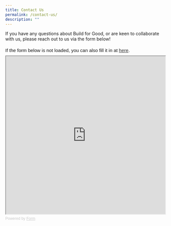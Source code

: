 ```yaml
---
title: Contact Us
permalink: /contact-us/
description: ""
---
```

If you have any questions about Build for Good, or are keen to collaborate with us, please reach out to us via the form below!

<div style="font-family: Sans-Serif; font-size: 15px; color: #000; opacity: 0.9; padding-top: 5px; padding-bottom: 8px;"> If the form below is not loaded, you can also fill it in at <a href="https://form.gov.sg/644552cc14ca440013e1f2a2">here</a>. </div> <!-- Change the width and height values to suit you best --> <iframe style="width: 100%; height: 500px" src="https://form.gov.sg/644552cc14ca440013e1f2a2" id="iframe"></iframe> <div style="font-family: Sans-Serif; font-size: 12px; color: #999; opacity: 0.5; padding-top: 5px;"> Powered by <a style="color: #999" href="https://form.gov.sg">Form</a> </div>